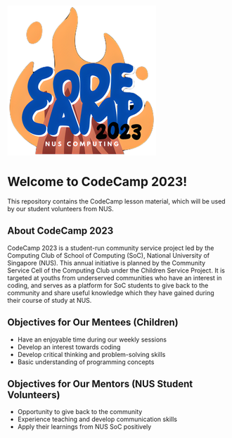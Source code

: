 ![](https://github.com/trwstin/codecamp23/blob/main/images/codecamp%20logo_small.png)

# Welcome to CodeCamp 2023!
This repository contains the CodeCamp lesson material, which will be used by our student volunteers from NUS.

## About CodeCamp 2023
CodeCamp 2023 is a student-run community service project led by the Computing Club of School of Computing (SoC), National University of Singapore (NUS).
This annual initiative is planned by the Community Service Cell of the Computing Club under the Children Service Project.
It is targeted at youths from underserved communities who have an interest in coding, and serves as a platform for SoC students to give back to the community and share useful knowledge which they have gained during their course of study at NUS.

## Objectives for Our Mentees (Children)
- Have an enjoyable time during our weekly sessions
- Develop an interest towards coding
- Develop critical thinking and problem-solving skills
- Basic understanding of programming concepts

## Objectives for Our Mentors (NUS Student Volunteers)
- Opportunity to give back to the community
- Experience teaching and develop communication skills
- Apply their learnings from NUS SoC positively
